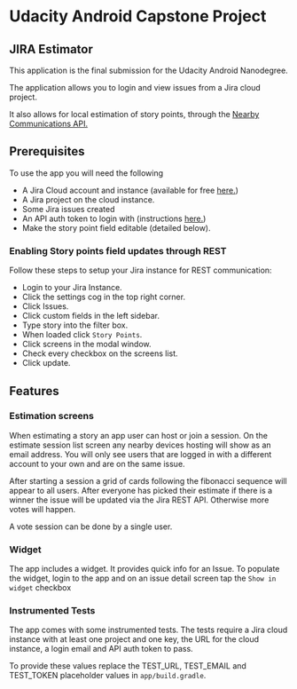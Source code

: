 # Udacity Android Capstone Project

## JIRA Estimator

This application is the final submission for the Udacity Android Nanodegree.

The application allows you to login and view issues from a Jira cloud project. 

It also allows for local estimation of story points, through the [Nearby Communications API.](https://developers.google.com/nearby/connections/overview)

## Prerequisites
To use the app you will need the following
* A Jira Cloud account and instance (available for free [here.](https://www.atlassian.com/software/jira))
* A Jira project on the cloud instance.
* Some Jira issues created
* An API auth token to login with (instructions [here.](https://confluence.atlassian.com/cloud/api-tokens-938839638.html))
* Make the story point field editable (detailed below).

### Enabling Story points field updates through REST
Follow these steps to setup your Jira instance for REST communication:
* Login to your Jira Instance.
* Click the settings cog in the top right corner.
* Click Issues.
* Click custom fields in the left sidebar.
* Type story into the filter box.
* When loaded click `Story Points`.
* Click screens in the modal window.
* Check every checkbox on the screens list.
* Click update. 

## Features
### Estimation screens
When estimating a story an app user can host or join a session. On the estimate session list screen any nearby devices hosting will show as an email address. You will only see users that are logged in with a different account to your own and are on the same issue.

After starting a session a grid of cards following the fibonacci sequence will appear to all users. After everyone has picked their estimate if there is a winner the issue will be updated via the Jira REST API. Otherwise more votes will happen. 

A vote session can be done by a single user.

### Widget
The app includes a widget. It provides quick info for an Issue. To populate the widget, login to the app and on an issue detail screen tap the `Show in widget` checkbox

### Instrumented Tests
The app comes with some instrumented tests. The tests require a Jira cloud instance with at least one project and one key, the URL for the cloud instance, a login email and API auth token to pass.

To provide these values replace the TEST_URL, TEST_EMAIL and TEST_TOKEN placeholder values in `app/build.gradle`.